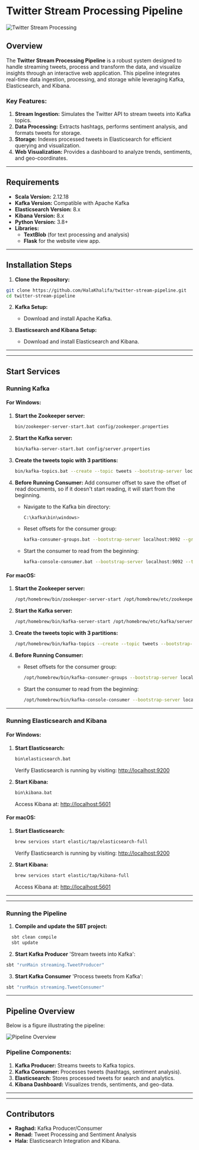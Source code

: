# **Twitter Stream Processing Pipeline**
![Twitter Stream Processing](./assets/twitter_stream_processing_image.webp)


## **Overview**
The **Twitter Stream Processing Pipeline** is a robust system designed to handle streaming tweets, process and transform the data, and visualize insights through an interactive web application. This pipeline integrates real-time data ingestion, processing, and storage while leveraging Kafka, Elasticsearch, and Kibana.

### **Key Features:**
1. **Stream Ingestion:** Simulates the Twitter API to stream tweets into Kafka topics.
2. **Data Processing:** Extracts hashtags, performs sentiment analysis, and formats tweets for storage.
3. **Storage:** Indexes processed tweets in Elasticsearch for efficient querying and visualization.
4. **Web Visualization:** Provides a dashboard to analyze trends, sentiments, and geo-coordinates.

---
## **Requirements**

- **Scala Version:** 2.12.18
- **Kafka Version:** Compatible with Apache Kafka
- **Elasticsearch Version:** 8.x
- **Kibana Version:** 8.x
- **Python Version:** 3.8+
- **Libraries:**
  - **TextBlob** (for text processing and analysis)
  - **Flask** for the website view app.
---
## **Installation Steps**

1. **Clone the Repository:**
 ```bash
git clone https://github.com/HalaKhalifa/twitter-stream-pipeline.git
cd twitter-stream-pipeline
```

2. **Kafka Setup:**
   - Download and install Apache Kafka.

3. **Elasticsearch and Kibana Setup:**
   - Download and install Elasticsearch and Kibana.
---
---
## **Start Services**
### **Running Kafka**

#### For Windows:

1. **Start the Zookeeper server:**
    ```bash
    bin/zookeeper-server-start.bat config/zookeeper.properties
    ```

2. **Start the Kafka server:**
    ```bash
    bin/kafka-server-start.bat config/server.properties
    ```

3. **Create the tweets topic with 3 partitions:**
    ```bash
    bin/kafka-topics.bat --create --topic tweets --bootstrap-server localhost:9092 --partitions 3 --replication-factor 1
    ```

4. **Before Running Consumer:**
    Add consumer offset to save the offset of read documents, so if it doesn't start reading, it will start from the beginning.
    
    - Navigate to the Kafka bin directory:
      ```bash
      C:\kafka\bin\windows>
      ```
    - Reset offsets for the consumer group:
      ```bash
      kafka-consumer-groups.bat --bootstrap-server localhost:9092 --group tweet-consumer-group --reset-offsets --to-earliest --all-topics --execute
      ```
    - Start the consumer to read from the beginning:
      ```bash
      kafka-console-consumer.bat --bootstrap-server localhost:9092 --topic tweets --from-beginning
      ```


#### For macOS:

1. **Start the Zookeeper server:**
    ```bash
    /opt/homebrew/bin/zookeeper-server-start /opt/homebrew/etc/zookeeper/zoo.cfg
    ```

2. **Start the Kafka server:**
    ```bash
    /opt/homebrew/bin/kafka-server-start /opt/homebrew/etc/kafka/server.properties
    ```

3. **Create the tweets topic with 3 partitions:**
    ```bash
    /opt/homebrew/bin/kafka-topics --create --topic tweets --bootstrap-server localhost:9092 --partitions 3 --replication-factor 1
    ```

4. **Before Running Consumer:**
    - Reset offsets for the consumer group:
      ```bash
      /opt/homebrew/bin/kafka-consumer-groups --bootstrap-server localhost:9092 --group tweet-consumer-group --reset-offsets --to-earliest --all-topics --execute
      ```
    - Start the consumer to read from the beginning:
      ```bash
      /opt/homebrew/bin/kafka-console-consumer --bootstrap-server localhost:9092 --topic tweets --from-beginning
      ```

---
### **Running Elasticsearch and Kibana**

#### For Windows:

1. **Start Elasticsearch:**
    ```bash
    bin\elasticsearch.bat
    ```
    Verify Elasticsearch is running by visiting: [http://localhost:9200](http://localhost:9200)

2. **Start Kibana:**
    ```bash
    bin\kibana.bat
    ```
    Access Kibana at: [http://localhost:5601](http://localhost:5601)


#### For macOS:

1. **Start Elasticsearch:**
    ```bash
    brew services start elastic/tap/elasticsearch-full
    ```
    Verify Elasticsearch is running by visiting: [http://localhost:9200](http://localhost:9200)

2. **Start Kibana:**
    ```bash
    brew services start elastic/tap/kibana-full
    ```
    Access Kibana at: [http://localhost:5601](http://localhost:5601)

---
---

### **Running the Pipeline**
1. **Compile and update the SBT project:**
  ```bash
    sbt clean compile
    sbt update
  ```
2. **Start Kafka Producer** 'Stream tweets into Kafka':
 ```bash
sbt "runMain streaming.TweetProducer"
 ```

3. **Start Kafka Consumer** 'Process tweets from Kafka':
```bash
sbt "runMain streaming.TweetConsumer"
 ```
---
## Pipeline Overview

Below is a figure illustrating the pipeline:

![Pipeline Overview](./assets/pipeline_overview_image.png)

### Pipeline Components:
1. **Kafka Producer:** Streams tweets to Kafka topics.
2. **Kafka Consumer:** Processes tweets (hashtags, sentiment analysis).
3. **Elasticsearch:** Stores processed tweets for search and analytics.
4. **Kibana Dashboard:** Visualizes trends, sentiments, and geo-data.

---
---
## Contributors
- **Raghad:** Kafka Producer/Consumer
- **Renad:** Tweet Processing and Sentiment Analysis
- **Hala:** Elasticsearch Integration and Kibana.